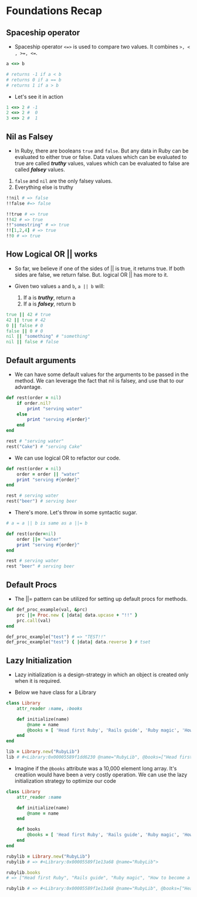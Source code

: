 # Foundations Recap

## Spaceship operator

* Spaceship operator ```<=>``` is used to compare two values. It combines ```>, < , >=, <=```.

```ruby
a <=> b

# returns -1 if a < b 
# returns 0 if a == b
# returns 1 if a > b
```

* Let's see it in action

```ruby
1 <=> 2 # -1
2 <=> 2 #  0
3 <=> 2 #  1
```

## Nil as Falsey

* In Ruby, there are booleans ```true``` and ```false```. But any data in Ruby can be evaluated to either true or false. Data values which can be evaluated to true are called ***truthy*** values, values which can be evaluated to false are called ***falsey*** values.

1) ```false``` and ```nil``` are the only falsey values.
2) Everything else is truthy

```ruby
!!nil # => false
!!false #=> false

!!true # => true
!!42 # => true
!!"somestring" # => true
!![1,2,4] # => true
!!0 # => true
```

## How Logical OR || works

* So far, we believe if one of the sides of || is true, it returns true. If both sides are false, we return false. But. logical OR || has more to it.

* Given two values ```a``` and ```b```, ```a || b``` will:
    1) If a is ***truthy***, return a
    2) If a is ***falsey***, return b

```ruby
true || 42 # true
42 || true # 42
0 || false # 0
false || 0 # 0
nil || "something" # "something"
nil || false # false
```

## Default arguments

* We can have some default values for the arguments to be passed in the method. We can leverage the fact that nil is falsey, and use that to our advantage.

```ruby
def rest(order = nil)
    if order.nil?
        print "serving water"
    else
        print "serving #{order}"
    end
end

rest # "serving water"
rest("Cake") # "serving Cake"
```

* We can use logical OR to refactor our code.

```ruby
def rest(order = nil)
    order = order || "water"
    print "serving #{order}"
end

rest # serving water
rest("beer") # serving beer
```
* There's more. Let's throw in some syntactic sugar.

```ruby
# a = a || b is same as a ||= b

def rest(order=nil)
    order ||= "water"
    print "serving #{order}"
end

rest # serving water
rest "beer" # serving beer
```
## Default Procs

* The ||= pattern can be utilized for setting up default procs for methods.

```ruby
def def_proc_example(val, &prc)
    prc ||= Proc.new { |data| data.upcase + "!!" }
    prc.call(val)
end

def_proc_example("test") # => "TEST!!"
def_proc_example("test") { |data| data.reverse } # tset
```
## Lazy Initialization

* Lazy initialization is a design-strategy in which an object is created only when it is required.

* Below we have class for a Library

```ruby
class Library
    attr_reader :name, :books

    def initialize(name)
        @name = name
        @books = [ 'Head first Ruby', 'Rails guide', 'Ruby magic', 'How to become a rubyist']
    end
end

lib = Library.new("RubyLib")
lib # #<Library:0x00005589f1dd6230 @name="RubyLib", @books=["Head first Ruby", "Rails guide", "Ruby magic", "How to become a rubyist"]>
```

* Imagine if the ```@books``` attribute was a 10,000 element long array. It's creatiion would have been a very costly operation. We can use the lazy initialization strategy to optimize our code

```ruby
class Library
    attr_reader :name

    def initialize(name)
        @name = name
    end

    def books
        @books = [ 'Head first Ruby', 'Rails guide', 'Ruby magic', 'How to become a rubyist']
    end
end

rubylib = Library.new("RubyLib")
rubylib # => #<Library:0x00005589f1e13a68 @name="RubyLib">

rubylib.books
# => ["Head first Ruby", "Rails guide", "Ruby magic", "How to become a rubyist"]

rubylib # => #<Library:0x00005589f1e13a68 @name="RubyLib", @books=["Head first Ruby", "Rails guide", "Ruby magic", "How to become a rubyist"]>
```
